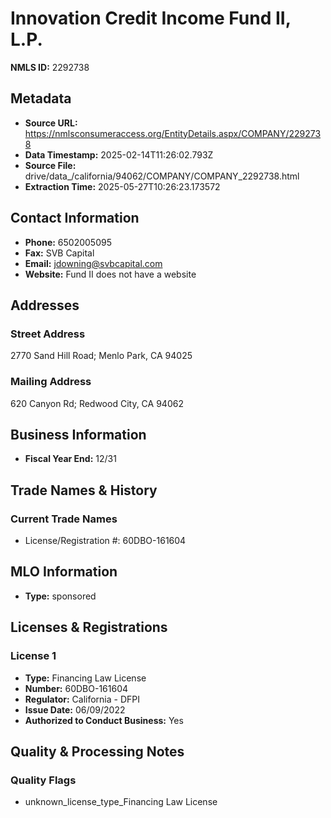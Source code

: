 # Innovation Credit Income Fund II, L.P.

**NMLS ID:** 2292738

## Metadata
- **Source URL:** https://nmlsconsumeraccess.org/EntityDetails.aspx/COMPANY/2292738
- **Data Timestamp:** 2025-02-14T11:26:02.793Z
- **Source File:** drive/data_/california/94062/COMPANY/COMPANY_2292738.html
- **Extraction Time:** 2025-05-27T10:26:23.173572

## Contact Information
- **Phone:** 6502005095
- **Fax:** SVB Capital
- **Email:** jdowning@svbcapital.com
- **Website:** Fund II does not have a website

## Addresses
### Street Address
2770 Sand Hill Road; Menlo Park, CA 94025

### Mailing Address
620 Canyon Rd; Redwood City, CA 94062

## Business Information
- **Fiscal Year End:** 12/31

## Trade Names & History
### Current Trade Names
- License/Registration #: 60DBO-161604

## MLO Information
- **Type:** sponsored

## Licenses & Registrations

### License 1
- **Type:** Financing Law License
- **Number:** 60DBO-161604
- **Regulator:** California - DFPI
- **Issue Date:** 06/09/2022
- **Authorized to Conduct Business:** Yes

## Quality & Processing Notes
### Quality Flags
- unknown_license_type_Financing Law License
